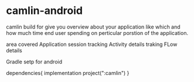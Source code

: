 # camlin-android

camlin build for give you overview about your application like which and how much time end user spending on perticular porstion of the application.

area covered
Application session tracking
Activity details traking
FLow details

Gradle setp for android

dependencies{
      implementation project(":camlin")
}
